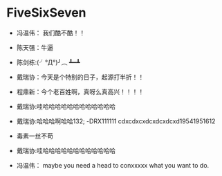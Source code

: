 # FiveSixSeven

- 冯温伟： 我们酷不酷！！

- 陈天强：牛逼

-  陈剑栋:(╯°Д°)╯︵ ┻━┻

- 戴瑞协：今天是个特别的日子，起源打半折！！

- 程鼎新：今个老百姓啊，真呀么真高兴！！！！


- 戴瑞协:哇哈哈哈哈哈哈哈哈哈哈哈哈
- 戴瑞协:哈哈哈啊哈哈132;
-DRX111111
cdxcdxcxdcxdcxdcxd19541951612


- 毒素一丝不苟

- 戴瑞协:哇哈哈哈哈哈哈哈哈哈哈哈哈

- 冯温伟： maybe you need a head to conxxxxx what you want to do.

